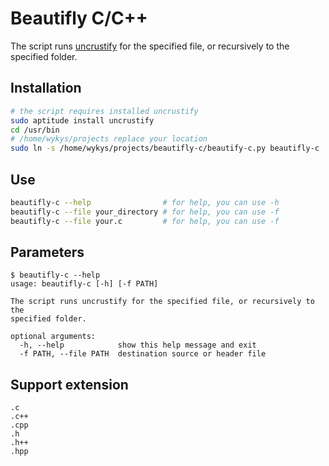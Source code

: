 # Beautifly C/C++

The script runs [uncrustify](https://github.com/uncrustify/uncrustify) for the specified file, or recursively to the specified folder.

## Installation
```sh
# the script requires installed uncrustify
sudo aptitude install uncrustify
cd /usr/bin
# /home/wykys/projects replace your location
sudo ln -s /home/wykys/projects/beautifly-c/beautify-c.py beautifly-c
```

## Use
```sh
beautifly-c --help                # for help, you can use -h
beautifly-c --file your_directory # for help, you can use -f
beautifly-c --file your.c         # for help, you can use -f
```

## Parameters
```
$ beautifly-c --help
usage: beautifly-c [-h] [-f PATH]

The script runs uncrustify for the specified file, or recursively to the
specified folder.

optional arguments:
  -h, --help            show this help message and exit
  -f PATH, --file PATH  destination source or header file

```

## Support extension
```
.c
.c++
.cpp
.h
.h++
.hpp
```
